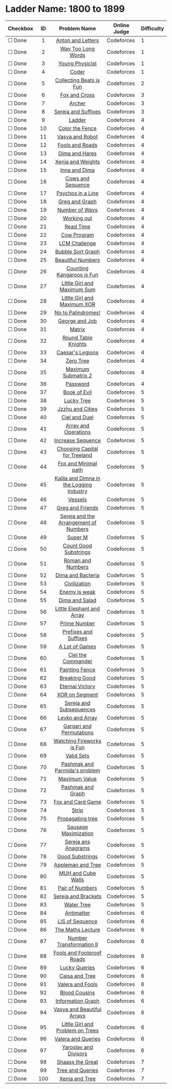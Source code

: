 # Ladder Name: 1800 to 1899

| Checkbox | ID  | Problem Name | Online Judge | Difficulty |
|---|:---:|:---:|---|---|
|&#9744; Done|1|[Anton and Letters](http://codeforces.com/problemset/problem/443/A)|Codeforces|1|
|&#9744; Done|2|[Way Too Long Words](http://codeforces.com/problemset/problem/71/A)|Codeforces|1|
|&#9744; Done|3|[Young Physicist](http://codeforces.com/problemset/problem/69/A)|Codeforces|1|
|&#9744; Done|4|[Coder](http://codeforces.com/problemset/problem/384/A)|Codeforces|1|
|&#9744; Done|5|[Collecting Beats is Fun](http://codeforces.com/problemset/problem/373/A)|Codeforces|2|
|&#9744; Done|6|[Fox and Cross](http://codeforces.com/problemset/problem/389/B)|Codeforces|3|
|&#9744; Done|7|[Archer](http://codeforces.com/problemset/problem/312/B)|Codeforces|3|
|&#9744; Done|8|[Sereja and Suffixes](http://codeforces.com/problemset/problem/368/B)|Codeforces|3|
|&#9744; Done|9|[Ladder](http://codeforces.com/problemset/problem/279/C)|Codeforces|4|
|&#9744; Done|10|[Color the Fence](http://codeforces.com/problemset/problem/349/B)|Codeforces|4|
|&#9744; Done|11|[Vasya and Robot](http://codeforces.com/problemset/problem/354/A)|Codeforces|4|
|&#9744; Done|12|[Fools and Roads](http://codeforces.com/problemset/problem/191/C)|Codeforces|4|
|&#9744; Done|13|[Dima and Hares](http://codeforces.com/problemset/problem/358/D)|Codeforces|4|
|&#9744; Done|14|[Xenia and Weights](http://codeforces.com/problemset/problem/339/C)|Codeforces|4|
|&#9744; Done|15|[Inna and Dima](http://codeforces.com/problemset/problem/374/C)|Codeforces|4|
|&#9744; Done|16|[Cows and Sequence](http://codeforces.com/problemset/problem/283/A)|Codeforces|4|
|&#9744; Done|17|[Psychos in a Line](http://codeforces.com/problemset/problem/319/B)|Codeforces|4|
|&#9744; Done|18|[Greg and Graph](http://codeforces.com/problemset/problem/295/B)|Codeforces|4|
|&#9744; Done|19|[Number of Ways](http://codeforces.com/problemset/problem/466/C)|Codeforces|4|
|&#9744; Done|20|[Working out](http://codeforces.com/problemset/problem/429/B)|Codeforces|4|
|&#9744; Done|21|[Read Time](http://codeforces.com/problemset/problem/343/C)|Codeforces|4|
|&#9744; Done|22|[Cow Program](http://codeforces.com/problemset/problem/283/B)|Codeforces|4|
|&#9744; Done|23|[LCM Challenge](http://codeforces.com/problemset/problem/235/A)|Codeforces|4|
|&#9744; Done|24|[Bubble Sort Graph](http://codeforces.com/problemset/problem/340/D)|Codeforces|4|
|&#9744; Done|25|[Beautiful Numbers](http://codeforces.com/problemset/problem/300/C)|Codeforces|4|
|&#9744; Done|26|[Counting Kangaroos is Fun](http://codeforces.com/problemset/problem/372/A)|Codeforces|4|
|&#9744; Done|27|[Little Girl and Maximum Sum](http://codeforces.com/problemset/problem/276/C)|Codeforces|4|
|&#9744; Done|28|[Little Girl and Maximum XOR](http://codeforces.com/problemset/problem/276/D)|Codeforces|4|
|&#9744; Done|29|[No to Palindromes!](http://codeforces.com/problemset/problem/464/A)|Codeforces|4|
|&#9744; Done|30|[George and Job](http://codeforces.com/problemset/problem/467/C)|Codeforces|4|
|&#9744; Done|31|[Matrix](http://codeforces.com/problemset/problem/364/A)|Codeforces|4|
|&#9744; Done|32|[Round Table Knights](http://codeforces.com/problemset/problem/71/C)|Codeforces|4|
|&#9744; Done|33|[Caesar's Legions](http://codeforces.com/problemset/problem/118/D)|Codeforces|4|
|&#9744; Done|34|[Zero Tree](http://codeforces.com/problemset/problem/274/B)|Codeforces|4|
|&#9744; Done|35|[Maximum Submatrix 2](http://codeforces.com/problemset/problem/375/B)|Codeforces|4|
|&#9744; Done|36|[Password](http://codeforces.com/problemset/problem/126/B)|Codeforces|4|
|&#9744; Done|37|[Book of Evil](http://codeforces.com/problemset/problem/337/D)|Codeforces|5|
|&#9744; Done|38|[Lucky Tree](http://codeforces.com/problemset/problem/109/C)|Codeforces|5|
|&#9744; Done|39|[Jzzhu and Cities](http://codeforces.com/problemset/problem/449/B)|Codeforces|5|
|&#9744; Done|40|[Ciel and Duel](http://codeforces.com/problemset/problem/321/B)|Codeforces|5|
|&#9744; Done|41|[Array and Operations](http://codeforces.com/problemset/problem/498/C)|Codeforces|5|
|&#9744; Done|42|[Increase Sequence](http://codeforces.com/problemset/problem/466/D)|Codeforces|5|
|&#9744; Done|43|[Choosing Capital for Treeland](http://codeforces.com/problemset/problem/219/D)|Codeforces|5|
|&#9744; Done|44|[Fox and Minimal path](http://codeforces.com/problemset/problem/388/B)|Codeforces|5|
|&#9744; Done|45|[Kalila and Dimna in the Logging Industry](http://codeforces.com/problemset/problem/319/C)|Codeforces|5|
|&#9744; Done|46|[Vessels](http://codeforces.com/problemset/problem/371/D)|Codeforces|5|
|&#9744; Done|47|[Greg and Friends](http://codeforces.com/problemset/problem/295/C)|Codeforces|5|
|&#9744; Done|48|[Sereja and the Arrangement of Numbers](http://codeforces.com/problemset/problem/367/C)|Codeforces|5|
|&#9744; Done|49|[Super M](http://codeforces.com/problemset/problem/592/D)|Codeforces|5|
|&#9744; Done|50|[Count Good Substrings](http://codeforces.com/problemset/problem/451/D)|Codeforces|5|
|&#9744; Done|51|[Roman and Numbers](http://codeforces.com/problemset/problem/401/D)|Codeforces|5|
|&#9744; Done|52|[Dima and Bacteria](http://codeforces.com/problemset/problem/400/D)|Codeforces|5|
|&#9744; Done|53|[Civilization](http://codeforces.com/problemset/problem/455/C)|Codeforces|5|
|&#9744; Done|54|[Enemy is weak](http://codeforces.com/problemset/problem/61/E)|Codeforces|5|
|&#9744; Done|55|[Dima and Salad](http://codeforces.com/problemset/problem/366/C)|Codeforces|5|
|&#9744; Done|56|[Little Elephant and Array](http://codeforces.com/problemset/problem/220/B)|Codeforces|5|
|&#9744; Done|57|[Prime Number](http://codeforces.com/problemset/problem/359/C)|Codeforces|5|
|&#9744; Done|58|[Prefixes and Suffixes](http://codeforces.com/problemset/problem/432/D)|Codeforces|5|
|&#9744; Done|59|[A Lot of Games](http://codeforces.com/problemset/problem/455/B)|Codeforces|5|
|&#9744; Done|60|[Ciel the Commander](http://codeforces.com/problemset/problem/321/C)|Codeforces|5|
|&#9744; Done|61|[Painting Fence](http://codeforces.com/problemset/problem/448/C)|Codeforces|5|
|&#9744; Done|62|[Breaking Good](http://codeforces.com/problemset/problem/507/E)|Codeforces|5|
|&#9744; Done|63|[Eternal Victory](http://codeforces.com/problemset/problem/61/D)|Codeforces|5|
|&#9744; Done|64|[XOR on Segment](http://codeforces.com/problemset/problem/242/E)|Codeforces|5|
|&#9744; Done|65|[Sereja and Subsequences](http://codeforces.com/problemset/problem/314/C)|Codeforces|5|
|&#9744; Done|66|[Levko and Array](http://codeforces.com/problemset/problem/360/B)|Codeforces|5|
|&#9744; Done|67|[Gargari and Permutations](http://codeforces.com/problemset/problem/463/D)|Codeforces|5|
|&#9744; Done|68|[Watching Fireworks is Fun](http://codeforces.com/problemset/problem/372/C)|Codeforces|5|
|&#9744; Done|69|[Valid Sets](http://codeforces.com/problemset/problem/486/D)|Codeforces|5|
|&#9744; Done|70|[Pashmak and Parmida's problem](http://codeforces.com/problemset/problem/459/D)|Codeforces|5|
|&#9744; Done|71|[Maximum Value](http://codeforces.com/problemset/problem/484/B)|Codeforces|5|
|&#9744; Done|72|[Pashmak and Graph](http://codeforces.com/problemset/problem/459/E)|Codeforces|5|
|&#9744; Done|73|[Fox and Card Game](http://codeforces.com/problemset/problem/388/C)|Codeforces|5|
|&#9744; Done|74|[Strip](http://codeforces.com/problemset/problem/487/B)|Codeforces|5|
|&#9744; Done|75|[Propagating tree](http://codeforces.com/problemset/problem/383/C)|Codeforces|5|
|&#9744; Done|76|[Sausage Maximization](http://codeforces.com/problemset/problem/282/E)|Codeforces|5|
|&#9744; Done|77|[Sereja ans Anagrams](http://codeforces.com/problemset/problem/367/B)|Codeforces|5|
|&#9744; Done|78|[Good Substrings](http://codeforces.com/problemset/problem/271/D)|Codeforces|5|
|&#9744; Done|79|[Appleman and Tree](http://codeforces.com/problemset/problem/461/B)|Codeforces|5|
|&#9744; Done|80|[MUH and Cube Walls](http://codeforces.com/problemset/problem/471/D)|Codeforces|5|
|&#9744; Done|81|[Pair of Numbers](http://codeforces.com/problemset/problem/359/D)|Codeforces|5|
|&#9744; Done|82|[Sereja and Brackets](http://codeforces.com/problemset/problem/380/C)|Codeforces|5|
|&#9744; Done|83|[Water Tree](http://codeforces.com/problemset/problem/343/D)|Codeforces|5|
|&#9744; Done|84|[Antimatter](http://codeforces.com/problemset/problem/383/D)|Codeforces|6|
|&#9744; Done|85|[LIS of Sequence](http://codeforces.com/problemset/problem/486/E)|Codeforces|6|
|&#9744; Done|86|[The Maths Lecture](http://codeforces.com/problemset/problem/507/D)|Codeforces|6|
|&#9744; Done|87|[Number Transformation II](http://codeforces.com/problemset/problem/346/C)|Codeforces|6|
|&#9744; Done|88|[Fools and Foolproof Roads](http://codeforces.com/problemset/problem/362/D)|Codeforces|6|
|&#9744; Done|89|[Lucky Queries](http://codeforces.com/problemset/problem/145/E)|Codeforces|6|
|&#9744; Done|90|[Caisa and Tree](http://codeforces.com/problemset/problem/463/E)|Codeforces|6|
|&#9744; Done|91|[Valera and Fools](http://codeforces.com/problemset/problem/369/D)|Codeforces|6|
|&#9744; Done|92|[Blood Cousins](http://codeforces.com/problemset/problem/208/E)|Codeforces|6|
|&#9744; Done|93|[Information Graph](http://codeforces.com/problemset/problem/466/E)|Codeforces|6|
|&#9744; Done|94|[Vasya and Beautiful Arrays](http://codeforces.com/problemset/problem/354/C)|Codeforces|6|
|&#9744; Done|95|[Little Girl and Problem on Trees](http://codeforces.com/problemset/problem/276/E)|Codeforces|6|
|&#9744; Done|96|[Valera and Queries](http://codeforces.com/problemset/problem/369/E)|Codeforces|6|
|&#9744; Done|97|[Yaroslav and Divisors](http://codeforces.com/problemset/problem/301/D)|Codeforces|6|
|&#9744; Done|98|[Shaass the Great](http://codeforces.com/problemset/problem/294/E)|Codeforces|7|
|&#9744; Done|99|[Tree and Queries](http://codeforces.com/problemset/problem/375/D)|Codeforces|7|
|&#9744; Done|100|[Xenia and Tree](http://codeforces.com/problemset/problem/342/E)|Codeforces|7|
